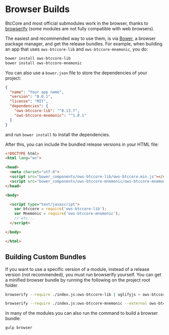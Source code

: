 # Browser Builds
BtcCore and most official submodules work in the browser, thanks to [browserify](http://browserify.org/) (some modules are not fully compatible with web browsers).

The easiest and recommended way to use them, is via [Bower](http://bower.io/), a browser package manager, and get the release bundles. For example, when building an app that uses `ows-btccore-lib` and `ows-btccore-mnemonic`, you do:

```sh
bower install ows-btccore-lib
bower install ows-btccore-mnemonic
```

You can also use a `bower.json` file to store the dependencies of your project:

```json
{
  "name": "Your app name",
  "version": "0.0.1",
  "license": "MIT",
  "dependencies": {
    "ows-btccore-lib": "^0.13.7",
    "ows-btccore-mnemonic": "^1.0.1"
  }
}
```

and run `bower install` to install the dependencies.

After this, you can include the bundled release versions in your HTML file:

```html
<!DOCTYPE html>
<html lang="en">

<head>
  <meta charset="utf-8">
  <script src="bower_components/ows-btccore-lib/ows-btccore.min.js"></script>
  <script src="bower_components/ows-btccore-mnemonic/ows-btccore-mnemonic.min.js"></script>
</head>

<body>

  <script type="text/javascript">
    var btccore = require('ows-btccore-lib');
    var Mnemonic = require('ows-btccore-mnemonic');
    // etc...
  </script>

</body>

</html>
```

## Building Custom Bundles
If you want to use a specific version of a module, instead of a release version (not recommended), you must run browserify yourself.  You can get a minified browser bundle by running the following on the project root folder.

```sh
browserify --require ./index.js:ows-btccore-lib | uglifyjs > ows-btccore-lib.min.js
```

```sh
browserify --require ./index.js:ows-btccore-mnemonic --external ows-btccore-lib | uglifyjs > ows-btccore-mnemonic.min.js
```

In many of the modules you can also run the command to build a browser bundle:
```sh
gulp browser
```

